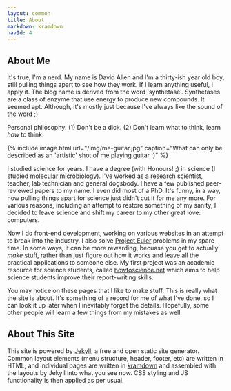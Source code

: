 ```yaml
---
layout: common
title: About
markdown: kramdown
navId: 4
---
```


## About Me
It's true, I'm a nerd. My name is David Allen and I'm a thirty-ish year old boy, still pulling things apart to see how they work. If I learn anything useful, I apply it. The blog name is derived from the word 'synthetase'. Synthetases are a class of enzyme that use energy to produce new compounds. It seemed apt. Although, it's mostly just because I've always like the sound of the word ;)

Personal philosophy: (1) Don't be a dick. (2) Don't learn what to think, learn _how_ to think.

{% include image.html url="/img/me-guitar.jpg" caption="What can only be described as an 'artistic' shot of me playing guitar :)" %}

I studied science for years. I have a degree (with Honours! ;) in science (I studied [molecular](https://en.wikipedia.org/wiki/Molecular_biology) [microbiology](https://en.wikipedia.org/wiki/Microbiology)). I've worked as a research scientist, teacher, lab technician and general dogsbody. I have a few published peer-reviewed papers to my name. I even did most of a PhD. It's funny, in a way, how pulling things apart for science just didn't cut it for me any more. For various reasons, including an attempt to restore something of my sanity, I decided to leave science and shift my career to my other great love: computers.

Now I do front-end development, working on various websites in an attempt to break into the industry. I also solve [Project Euler](https://projecteuler.net/) problems in my spare time. In some ways, it can be more rewarding, becuase you get to actually _make_ stuff, rather than just figure out how it works and leave all the practical applications to someone else. My first project was an academic resource for science students, called [howtoscience.net](http://www.howtoscience.net) which aims to help science students improve their report-writing skills.

You may notice on these pages that I like to make stuff. This is really what the site is about. It's something of a record for me of what I've done, so I can look it up later when I inevitably forget the details. Hopefully, some other people will learn a few things from my mistakes as well.

## About This Site
This site is powered by [Jekyll](http://www.jekyllrb.com), a free and open static site generator. Common layout elements (menu structure, header, footer, etc) are written in HTML; and individual pages are written in [kramdown](http://kramdown.gettalong.org/index.html) and assembled with the layouts by Jekyll into what you see now. CSS styling and JS functionality is then applied as per usual.
